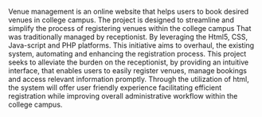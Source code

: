 Venue management is an online website that helps users to book desired venues in college campus. The project is designed to streamline and simplify the process of registering venues within the college campus That was traditionally managed by receptionist. By leveraging the Html5, CSS, Java-script and PHP platforms. This initiative aims to overhaul, the existing system, automating and enhancing the registration process. This project seeks to alleviate the burden on the receptionist, by providing an intuitive interface, that enables users to easily register venues, manage bookings and access relevant information promptly. Through the utilization of html, the system will offer user friendly experience facilitating efficient registration while improving overall administrative workflow within the college campus.
